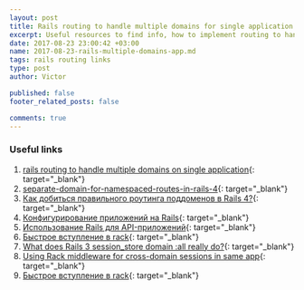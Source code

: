 ```yaml
---
layout: post
title: Rails routing to handle multiple domains for single application
excerpt: Useful resources to find info, how to implement routing to handle multiple domains for single Rails application
date: 2017-08-23 23:00:42 +03:00 
name: 2017-08-23-rails-multiple-domains-app.md
tags: rails routing links
type: post
author: Victor

published: false
footer_related_posts: false

comments: true
---
```


### Useful links

  1. [rails routing to handle multiple domains on single application](https://stackoverflow.com/questions/4207657/rails-routing-to-handle-multiple-domains-on-single-application){: target="_blank"}
  1. [separate-domain-for-namespaced-routes-in-rails-4](https://stackoverflow.com/questions/24122140/separate-domain-for-namespaced-routes-in-rails-4){: target="_blank"}
  1. [Как добиться правильного роутинга поддоменов в Rails 4?](https://toster.ru/q/215682){: target="_blank"}
  1. [Конфигурирование приложений на Rails](http://rusrails.ru/configuring-rails-applications){: target="_blank"}
  1. [Использование Rails для API-приложений](http://rusrails.ru/api-app){: target="_blank"}
  1. [Быстрое вступление в rack](https://habrahabr.ru/post/131429/){: target="_blank"}
  1. [What does Rails 3 session_store domain :all really do?](https://stackoverflow.com/questions/4060333/what-does-rails-3-session-store-domain-all-really-do){: target="_blank"}
  1. [Using Rack middleware for cross-domain sessions in same app](https://stackoverflow.com/questions/3937988/using-rack-middleware-for-cross-domain-sessions-in-same-app){: target="_blank"}
  1. [Быстрое вступление в rack](https://habrahabr.ru/post/131429/){: target="_blank"}